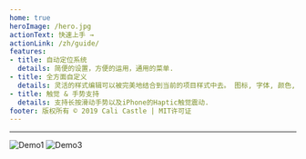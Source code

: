 ```yaml
---
home: true
heroImage: /hero.jpg
actionText: 快速上手 →
actionLink: /zh/guide/
features:
- title: 自动定位系统
  details: 简便的设置，方便的运用，通用的菜单.
- title: 全方面自定义
  details: 灵活的样式编辑可以被完美地结合到当前的项目样式中去。 图标, 字体, 颜色, 背景, 圆角, 高度, 甚至是状态栏样式... 统统都可以自定义.
- title: 触觉 & 手势支持
  details: 支持长按滑动手势以及iPhone的Haptic触觉震动.
footer: 版权所有 © 2019 Cali Castle | MIT许可证
---
```


---------

![Demo1](https://raw.githubusercontent.com/CaliCastle/PopMenu/master/.assets/FeatureScreenShot_1.png)
![Demo3](https://raw.githubusercontent.com/CaliCastle/PopMenu/master/.assets/FeatureScreenShot_3.png)
